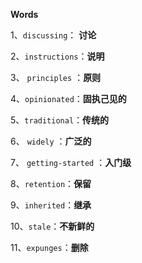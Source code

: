 **Words**

1、`discussing`： **讨论**

2、`instructions`：**说明**

3、 `principles` ：**原则**

4、`opinionated`：**固执己见的**

5、`traditional`：**传统的**

6、 `widely` ：**广泛的**

7、 `getting-started` ：**入门级**

8、`retention`：**保留**

9、`inherited`：**继承**

10、`stale`：**不新鲜的**

11、`expunges`：**删除**

